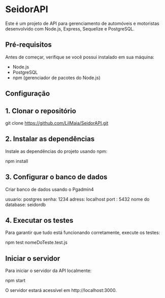 # SeidorAPI
Este é um projeto de API para gerenciamento de automóveis e motoristas desenvolvido com Node.js, Express, Sequelize e PostgreSQL.

## Pré-requisitos
Antes de começar, verifique se você possui instalado em sua máquina:

- Node.js
- PostgreSQL
- npm (gerenciador de pacotes do Node.js)

## Configuração
## 1. Clonar o repositório

git clone https://github.com/LilMaia/SeidorAPI.git

## 2. Instalar as dependências
Instale as dependências do projeto usando npm:

npm install

## 3. Configurar o banco de dados
Criar banco de dados usando o Pgadmin4

usuario: postgres
senha: 1234
adress: localhost
port : 5432
nome do database: seidordb

## 4. Executar os testes
Para garantir que tudo está funcionando corretamente, execute os testes:

npm test nomeDoTeste.test.js

## Iniciar o servidor
Para iniciar o servidor da API localmente:

npm start

O servidor estará acessível em http://localhost:3000.
